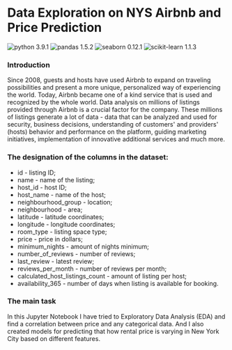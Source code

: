 # Data Exploration on NYS Airbnb and Price Prediction
![python 3.9.1](https://img.shields.io/pypi/pyversions/pandas?color=green&label=python)
![pandas 1.5.2](https://img.shields.io/badge/pandas-1.5.2-blue)
![seaborn 0.12.1](https://img.shields.io/badge/seaborn-0.12.1-brightgreen)
![scikit-learn 1.1.3](https://img.shields.io/badge/scikit--learn-1.1.3-orange)

### **Introduction**
Since 2008, guests and hosts have used Airbnb to expand on traveling possibilities and present a more unique, personalized way of experiencing the world. Today, Airbnb became one of a kind service that is used and recognized by the whole world. Data analysis on millions of listings provided through Airbnb is a crucial factor for the company. These millions of listings generate a lot of data - data that can be analyzed and used for security, business decisions, understanding of customers' and providers' (hosts) behavior and performance on the platform, guiding marketing initiatives, implementation of innovative additional services and much more.

### **The designation of the columns in the dataset:**
- id - listing ID;
- name - name of the listing;
- host_id - host ID;
- host_name - name of the host;
- neighbourhood_group - location;
- neighbourhood - area;
- latitude - latitude coordinates;
- longitude - longitude coordinates;
- room_type - listing space type;
- price - price in dollars;
- minimum_nights - amount of nights minimum;
- number_of_reviews - number of reviews;
- last_review - latest review;
- reviews_per_month - number of reviews per month;
- calculated_host_listings_count - amount of listing per host;
- availability_365 - number of days when listing is available for booking.

### **The main task**
In this Jupyter Notebook I have tried to Exploratory Data Analysis (EDA) and find a correlation between price and any categorical data. And I also created models for predicting that how rental price is varying in New York City based on different features.